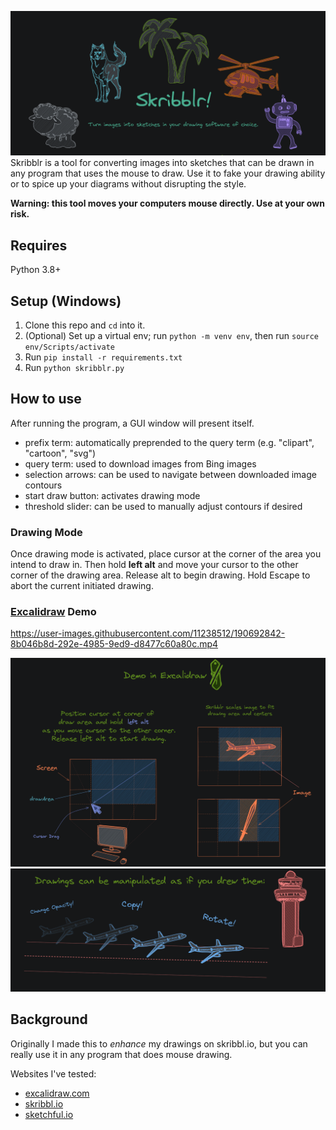 ![](readme_content/skribblr_header.png)
Skribblr is a tool for converting images into sketches that can be drawn in any program that uses the mouse to draw. Use it to fake your drawing ability or to spice up your diagrams without disrupting the style. 

**Warning: this tool moves your computers mouse directly. Use at your own risk.** 

## Requires
Python 3.8+

## Setup (Windows)
1. Clone this repo and `cd` into it.
2. (Optional) Set up a virtual env; run `python -m venv env`, then run `source env/Scripts/activate`
3. Run `pip install -r requirements.txt`
4. Run `python skribblr.py`

## How to use
After running the program, a GUI window will present itself. 

- prefix term: automatically preprended to the query term (e.g. "clipart", "cartoon", "svg")
- query term: used to download images from Bing images
- selection arrows: can be used to navigate between downloaded image contours
- start draw button: activates drawing mode
- threshold slider: can be used to manually adjust contours if desired

### Drawing Mode
Once drawing mode is activated, place cursor at the corner of the area you intend to draw in. Then hold **left alt** and move your cursor to the other corner of the drawing area. Release alt to begin drawing. Hold Escape to abort the current initiated drawing.

### [Excalidraw](https://excalidraw.com/) Demo

https://user-images.githubusercontent.com/11238512/190692842-8b046b8d-292e-4985-9ed9-d8477c60a80c.mp4

![](readme_content/skribblr_demo_0.png)
![](readme_content/skribblr_demo_1.png)

## Background
Originally I made this to *enhance* my drawings on skribbl.io, but you can really use it in any program that does mouse drawing.

Websites I've tested:
- [excalidraw.com](https://excalidraw.com)
- [skribbl.io](https://skribbl.io)
- [sketchful.io](https://sketchful.io)

